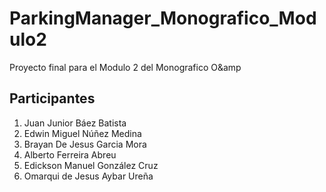 # ParkingManager_Monografico_Modulo2
Proyecto final para el Modulo 2 del Monografico O&amp


## Participantes
1. Juan Junior Báez Batista
2. Edwin Miguel Núñez Medina
3. Brayan De Jesus Garcia Mora
4. Alberto Ferreira Abreu
5. Edickson Manuel González Cruz
6. Omarqui de Jesus Aybar Ureña
